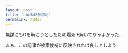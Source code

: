 ```yaml
---
layout: post
title: "abc342参加記"
permalink: /342/
---
```


無謀にもGを解こうとしたため爆死
E解いてりゃよかった...

まぁ、この記事が検索候補に反映されれば良しとしよう

<script src="https://utteranc.es/client.js"
        repo="iggilightkuppa/blog"
        issue-term="url"
        theme="github-light"
        crossorigin="anonymous"
        async>
</script>